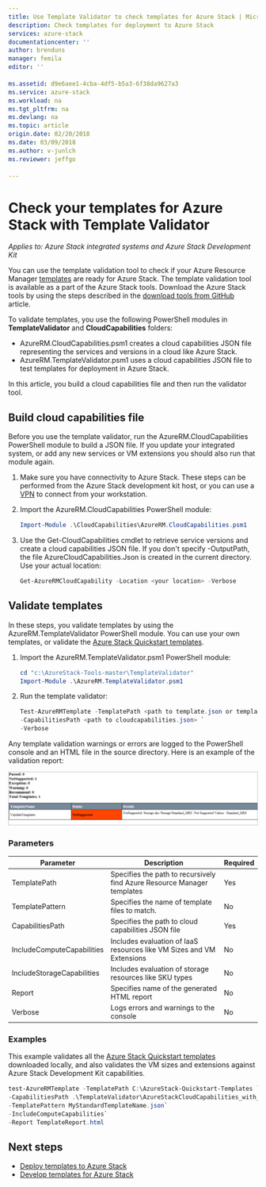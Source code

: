 ```yaml
---
title: Use Template Validator to check templates for Azure Stack | Microsoft Docs
description: Check templates for deployment to Azure Stack
services: azure-stack
documentationcenter: ''
author: brenduns
manager: femila
editor: ''

ms.assetid: d9e6aee1-4cba-4df5-b5a3-6f38da9627a3
ms.service: azure-stack
ms.workload: na
ms.tgt_pltfrm: na
ms.devlang: na
ms.topic: article
origin.date: 02/20/2018
ms.date: 03/09/2018
ms.author: v-junlch
ms.reviewer: jeffgo

---
```


# Check your templates for Azure Stack with Template Validator

*Applies to: Azure Stack integrated systems and Azure Stack Development Kit*

You can use the template validation tool to check if your Azure Resource Manager [templates](azure-stack-arm-templates.md) are ready for Azure Stack. The template validation tool is available as a part of the Azure Stack tools. Download the Azure Stack tools by using the steps described in the [download tools from GitHub](azure-stack-powershell-download.md) article. 

To validate templates, you use the following PowerShell modules in **TemplateValidator** and **CloudCapabilities** folders: 

 - AzureRM.CloudCapabilities.psm1 creates a cloud capabilities JSON file representing the services and versions in a cloud like Azure Stack.
 - AzureRM.TemplateValidator.psm1 uses a cloud capabilities JSON file to test templates for deployment in Azure Stack.
 
In this article, you build a cloud capabilities file and then run the validator tool.

## Build cloud capabilities file
Before you use the template validator, run the AzureRM.CloudCapabilities PowerShell module to build a JSON file. If you update your integrated system, or add any new services or VM extensions you should also run that module again.

1.  Make sure you have connectivity to Azure Stack. These steps can be performed from the Azure Stack development kit host, or you can use a [VPN](azure-stack-connect-azure-stack.md#connect-to-azure-stack-with-vpn) to connect from your workstation. 
2.  Import the AzureRM.CloudCapabilities PowerShell module:

    ```PowerShell
    Import-Module .\CloudCapabilities\AzureRM.CloudCapabilities.psm1
    ``` 

3.  Use the Get-CloudCapabilities cmdlet to retrieve service versions and create a cloud capabilities JSON file. If you don't specify -OutputPath, the file AzureCloudCapabilities.Json is created in the current directory. Use your actual location:

    ```PowerShell
    Get-AzureRMCloudCapability -Location <your location> -Verbose
    ```             

## Validate templates
In these steps, you validate templates by using the AzureRM.TemplateValidator PowerShell module. You can use your own templates, or validate the [Azure Stack Quickstart templates](https://github.com/Azure/AzureStack-QuickStart-Templates).

1.  Import the AzureRM.TemplateValidator.psm1 PowerShell module:
    
    ```PowerShell
    cd "c:\AzureStack-Tools-master\TemplateValidator"
    Import-Module .\AzureRM.TemplateValidator.psm1
    ```

2.  Run the template validator:

    ```PowerShell
    Test-AzureRMTemplate -TemplatePath <path to template.json or template folder> `
    -CapabilitiesPath <path to cloudcapabilities.json> `
    -Verbose
    ```

Any template validation warnings or errors are logged to the PowerShell console and an HTML file in the source directory. Here is an example of the validation report:

![sample validation report](./media/azure-stack-validate-templates/image1.png)

### Parameters

| Parameter | Description | Required |
| ----- | -----| ----- |
| TemplatePath | Specifies the path to recursively find Azure Resource Manager templates | Yes | 
| TemplatePattern | Specifies the name of template files to match. | No |
| CapabilitiesPath | Specifies the path to cloud capabilities JSON file | Yes | 
| IncludeComputeCapabilities | Includes evaluation of IaaS resources like VM Sizes and VM Extensions | No |
| IncludeStorageCapabilities | Includes evaluation of storage resources like SKU types | No |
| Report | Specifies name of the generated HTML report | No |
| Verbose | Logs errors and warnings to the console | No|


### Examples
This example validates all the [Azure Stack Quickstart templates](https://github.com/Azure/AzureStack-QuickStart-Templates) downloaded locally, and also validates the VM sizes and extensions against Azure Stack Development Kit capabilities.

```PowerShell
test-AzureRMTemplate -TemplatePath C:\AzureStack-Quickstart-Templates `
-CapabilitiesPath .\TemplateValidator\AzureStackCloudCapabilities_with_AddOns_20170627.json.json `
-TemplatePattern MyStandardTemplateName.json`
-IncludeComputeCapabilities`
-Report TemplateReport.html
```


## Next steps
 - [Deploy templates to Azure Stack](azure-stack-arm-templates.md)
 - [Develop templates for Azure Stack](azure-stack-develop-templates.md)


